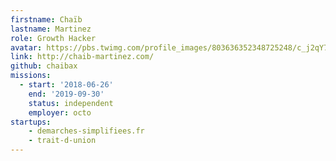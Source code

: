 ```yaml
---
firstname: Chaïb
lastname: Martinez
role: Growth Hacker
avatar: https://pbs.twimg.com/profile_images/803636352348725248/c_j2qY7f_400x400.jpg
link: http://chaib-martinez.com/
github: chaibax
missions:
  - start: '2018-06-26'
    end: '2019-09-30'
    status: independent
    employer: octo
startups:
    - demarches-simplifiees.fr
    - trait-d-union
---
```


